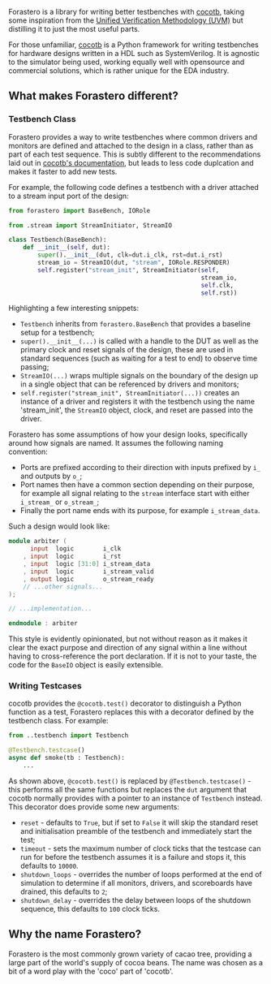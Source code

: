 Forastero is a library for writing better testbenches with [cocotb](http://cocotb.org),
taking some inspiration from the
[Unified Verification Methodology (UVM)](https://en.wikipedia.org/wiki/Universal_Verification_Methodology)
but distilling it to just the most useful parts.

For those unfamiliar, [cocotb](http://cocotb.org) is a Python framework for
writing testbenches for hardware designs written in a HDL such as SystemVerilog.
It is agnostic to the simulator being used, working equally well with opensource
and commercial solutions, which is rather unique for the EDA industry.

## What makes Forastero different?

### Testbench Class

Forastero provides a way to write testbenches where common drivers and monitors
are defined and attached to the design in a class, rather than as part of each
test sequence. This is subtly different to the recommendations laid out in
[cocotb's documentation](https://docs.cocotb.org/en/stable/quickstart.html), but
leads to less code duplcation and makes it faster to add new tests.

For example, the following code defines a testbench with a driver attached to a
stream input port of the design:

```python
from forastero import BaseBench, IORole

from .stream import StreamInitiator, StreamIO

class Testbench(BaseBench):
    def __init__(self, dut):
        super().__init__(dut, clk=dut.i_clk, rst=dut.i_rst)
        stream_io = StreamIO(dut, "stream", IORole.RESPONDER)
        self.register("stream_init", StreamInitiator(self,
                                                     stream_io,
                                                     self.clk,
                                                     self.rst))
```

Highlighting a few interesting snippets:

 * `Testbench` inherits from `forastero.BaseBench` that provides a baseline
   setup for a testbench;
 * `super().__init__(...)` is called with a handle to the DUT as well as the
   primary clock and reset signals of the design, these are used in standard
   sequences (such as waiting for a test to end) to observe time passing;
 * `StreamIO(...)` wraps multiple signals on the boundary of the design up in
   a single object that can be referenced by drivers and monitors;
 * `self.register("stream_init", StreamInitiator(...))` creates an instance of
   a driver and registers it with the testbench using the name 'stream_init',
   the `StreamIO` object, clock, and reset are passed into the driver.

Forastero has some assumptions of how your design looks, specifically around
how signals are named. It assumes the following naming convention:

 * Ports are prefixed according to their direction with inputs prefixed by `i_`
   and outputs by `o_`;
 * Port names then have a common section depending on their purpose, for example
   all signal relating to the `stream` interface start with either `i_stream_`
   or `o_stream_`;
 * Finally the port name ends with its purpose, for example `i_stream_data`.

Such a design would look like:

```verilog
module arbiter (
      input  logic        i_clk
    , input  logic        i_rst
    , input  logic [31:0] i_stream_data
    , input  logic        i_stream_valid
    , output logic        o_stream_ready
    // ...other signals...
);

// ...implementation...

endmodule : arbiter
```

This style is evidently opinionated, but not without reason as it makes it clear
the exact purpose and direction of any signal within a line without having to
cross-reference the port declaration. If it is not to your taste, the code for
the `BaseIO` object is easily extensible.

### Writing Testcases

cocotb provides the `@cocotb.test()` decorator to distinguish a Python function
as a test, Forastero replaces this with a decorator defined by the testbench
class. For example:

```python
from ..testbench import Testbench

@Testbench.testcase()
async def smoke(tb : Testbench):
    ...
```

As shown above, `@cocotb.test()` is replaced by `@Testbench.testcase()` - this
performs all the same functions but replaces the `dut` argument that cocotb
normally provides with a pointer to an instance of `Testbench` instead. This
decorator does provide some new arguments:

 * `reset` - defaults to `True`, but if set to `False` it will skip the standard
   reset and initialisation preamble of the testbench and immediately start the
   test;
 * `timeout` - sets the maximum number of clock ticks that the testcase can run
   for before the testbench assumes it is a failure and stops it, this defaults
   to `10000`.
 * `shutdown_loops` - overrides the number of loops performed at the end of
   simulation to determine if all monitors, drivers, and scoreboards have
   drained, this defaults to `2`;
 * `shutdown_delay` - overrides the delay between loops of the shutdown sequence,
   this defaults to `100` clock ticks.

## Why the name Forastero?

Forastero is the most commonly grown variety of cacao tree, providing a large
part of the world's supply of cocoa beans. The name was chosen as a bit of a
word play with the 'coco' part of 'cocotb'.
